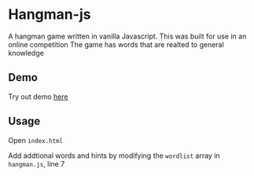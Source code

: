 # Hangman-js

A hangman game written in vanilla Javascript. This was built for use in an online competition
The game has words that are realted to general knowledge

## Demo

Try out demo [here](https://sanleesa.github.io/hangman-js/)

## Usage

Open `index.html`

Add addtional words and hints by modifying the `wordlist` array in `hangman.js`, line 7

